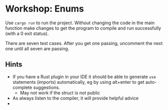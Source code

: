 # Workshop: Enums

Use `cargo run` to run the project. Without changing the code in the main function make changes to get the program to compile and run successfully (with a 0 exit status).

There are seven test cases. After you get one passing, uncomment the next one until all seven are passing.

## Hints

* If you have a Rust plugin in your IDE it should be able to generate `use` statements (imports) automatically, eg by using alt+enter to get auto-complete suggestions.
  * May not work if the struct is not public
* As always listen to the compiler, it will provide helpful advice
* 
